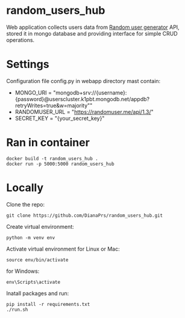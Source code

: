 random_users_hub
================
Web application collects users data from [Random user generator](https://randomuser.me/) API,
stored it in mongo database and providing interface for simple CRUD operations.

# Settings
Configuration file config.py in webapp directory mast contain:

- MONGO_URI = "mongodb+srv://{username}:{password}@userscluster.k1pbt.mongodb.net/appdb?retryWrites=true&w=majority""
- RANDOMUSER_URL = "https://randomuser.me/api/1.3/"
- SECRET_KEY = "{your_secret_key}"

# Ran in container
```
docker build -t random_users_hub .
docker run -p 5000:5000 random_users_hub
```

# Locally

Clone the repo:
```
git clone https://github.com/DianaPrs/random_users_hub.git
```
Create virtual environment:
```
python -m venv env
```
Activate virtual environment for Linux or Mac:
```
source env/bin/activate
```
for Windows:
```
env\Scripts\activate
```
Inatall packages and run:
```
pip install -r requirements.txt
./run.sh
```

